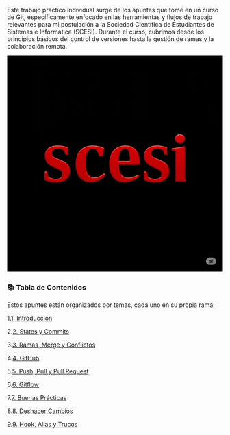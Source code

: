 Este trabajo práctico individual surge de los apuntes que tomé en un curso de Git,
específicamente enfocado en las herramientas y flujos de trabajo relevantes para mi
postulación a la Sociedad Científica de Estudiantes de Sistemas e Informática (SCESI).
Durante el curso, cubrimos desde los principios básicos del control de versiones hasta
la gestión de ramas y la colaboración remota.


![scesi](imagenes/unnamed.png)

### 📚 Tabla de Contenidos

Estos apuntes están organizados por temas, cada uno en su propia rama:


 1.[1. Introducción](https://github.com/2CONDE2/Apuntes-Git/tree/1.Introduccion)
 
 2.[2. States y Commits](https://github.com/2CONDE2/Apuntes-Git/tree/2.States_y_Commits)
 
 3.[3. Ramas, Merge y Conflictos](https://github.com/2CONDE2/Apuntes-Git/tree/3.Ramas_Merge_Y_Conflictos)
 
 4.[4. GitHub](https://github.com/2CONDE2/Apuntes-Git/tree/4.GitHub)
 
 5.[5. Push, Pull y Pull Request](https://github.com/2CONDE2/Apuntes-Git/tree/5.Push_Pull_y_Pullrequest)
 
 6.[6. Gitflow](https://github.com/2CONDE2/Apuntes-Git/tree/6.Gitflow)
 
 7.[7. Buenas Prácticas](https://github.com/2CONDE2/Apuntes-Git/tree/7.Buenas_Practicas)
 
 8.[8. Deshacer Cambios](https://github.com/2CONDE2/Apuntes-Git/tree/8.Deshacer_Cambios)
 
 9.[9. Hook, Alias y Trucos](https://github.com/2CONDE2/Apuntes-Git/tree/9.Hook_Alias_y_Trucos)
